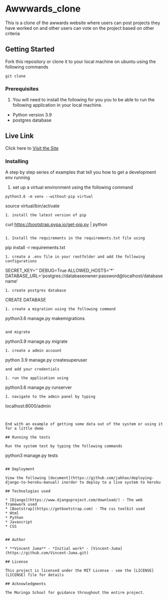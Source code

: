 # Awwwards_clone

This is a clone of the awwards website where users can post projects they have worked on and other users can vote on the project based on other criteria


## Getting Started

Fork this repository or clone it to your local machine on ubuntu using the following commands
```
git clone 
```

### Prerequisites

1. You will need to install the following for you you to be able to run the following application in your local machine.
* Python version 3.9
* postgres database

## Live Link
Click here to [Visit the Site](https://my_awwardsjuma.herokuapp.com/)

### Installing

A step by step series of examples that tell you how to get a development env running

1. set up a virtual environment using the following command

```
python3.6 -m venv --without-pip virtual
```
source virtual/bin/activate
```
1. install the latest version of pip

```
curl https://bootstrap.pypa.io/get-pip.py | python
```

1. Install the requirements in the requirements.txt file using
```
pip install -r requirements.txt
```
1. create a .env file in your rootfolder and add the following configurations
```
SECRET_KEY='<random-string>'
DEBUG=True
ALLOWED_HOSTS='*'
DATABASE_URL='postgres://databaseowner:password@localhost/databasename'
```
1. create postgres database
```
CREATE DATABASE <your-database-name>
```
1. create a migration using the following command
```
python3.6 manage.py makemigrations
```

and migrate
```
python3.9 manage.py migrate
```
1. create a admin account
```
python 3.9 manage.py createsuperuser
```
and add your credentials

1. run the application using 
```
python3.6 manage.py runserver
```
1. navigate to the admin panel by typing 
```
localhost:8000/admin
```


End with an example of getting some data out of the system or using it for a little demo

## Running the tests

Run the system test by typing the following commands
```
python3 manage.py tests
```

## Deployment

View the following [document](https://github.com/jakhax/deploying-django-to-heroku-manual) inorder to deploy to a live system to heroku

## Technologies used

* [Django](https://www.djangoproject.com/download/) - The web framework used
* [Bootstrap](https://getbootstrap.com) - The css toolkit used
* Html
* Python
* Javascript
* CSS


## Author

* **Vincent Juma** - *Initial work* - [Vincent-Juma](https://github.com/Vincent-Juma.git)

## License

This project is licensed under the MIT License - see the [LICENSE](LICENSE) file for details

## Acknowledgments

The Moringa School for guidance throughout the entire project.
